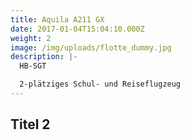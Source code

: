 ```yaml
---
title: Aquila A211 GX
date: 2017-01-04T15:04:10.000Z
weight: 2
image: /img/uploads/flotte_dummy.jpg
description: |-
  HB-SGT

  2-plätziges Schul- und Reiseflugzeug
---
```


## Titel 2
